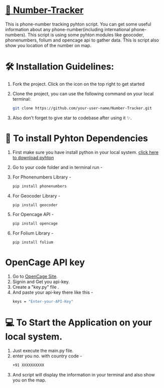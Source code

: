 # [📡 Number-Tracker ](https://github.com/shivang21007/Number-Tracker)
This is phone-number tracking pyhton script. You can get some useful information about any phone-number(including international phone-numbers).
This script is using some pyhton modules like geocoder, phonenumbers, folium and opencage api to gather data.
This is script also show you location of the number on map.



# 🛠️ Installation Guidelines:

1. Fork the project. Click on the icon on the top right to get started

2. Clone the project, you can use the following command on your local terminal:
 
   ```bash
   git clone https://github.com/your-user-name/Number-Tracker.git
   ```
3. Also don't forget to give star to codebase after using it ✨.

   

# 📌 To install Pyhton Dependencies
1. First make sure you have install python in your local system.
 [click here to download pyhton](https://www.python.org/downloads/)

2. Go to your code folder and in terminal run -
3.  For Phonenumbers Library -
    ```bash
    pip install phonenumbers
    ```
4. For Geocoder Library -
   ```bash
   pip install geocoder
   ```
5. For Opencage API -
   ```bash
   pip install opencage
   ```
6. For Folium Library -
   ```bash
   pip install folium
   ```
# OpenCage API key
1. Go to [OpenCage Site](https://opencagedata.com/).
2. Signin and Get you api-key. 
3. Create a "key.py" file .
4. And paste your api-key there like this - 
   ```bash
   keys = "Enter-your-API-Key"
   ```
# 💻 To Start the Application on your local system.
1. Just execute the main.py file.
2. enter you no. with country code - 
   ```bash
   +91 XXXXXXXXXX
   ```
3. And script will display the information in your terminal and also show you on the map.
